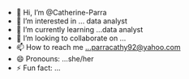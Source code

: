 - 👋 Hi, I’m @Catherine-Parra
- 👀 I’m interested in ... data analyst
- 🌱 I’m currently learning ...data analyst
- 💞️ I’m looking to collaborate on ...
- 📫 How to reach me ...parracathy92@yahoo.com
- 😄 Pronouns: ...she/her
- ⚡ Fun fact: ...

<!---
Catherine-Parra/Catherine-Parra is a ✨ special ✨ repository because its `README.md` (this file) appears on your GitHub profile.
You can click the Preview link to take a look at your changes.
--->
